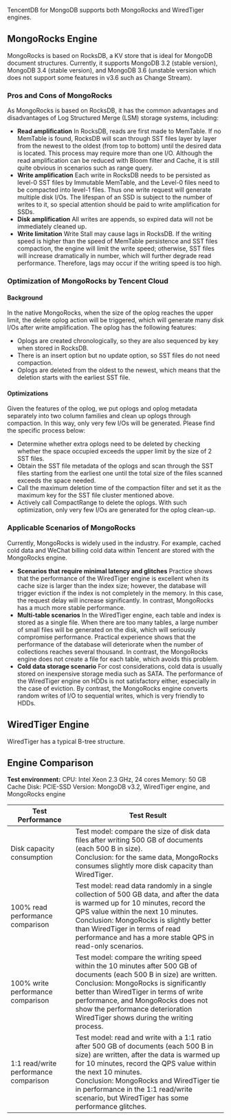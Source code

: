 TencentDB for MongoDB supports both MongoRocks and WiredTiger engines.

## MongoRocks Engine
MongoRocks is based on RocksDB, a KV store that is ideal for MongoDB document structures.
Currently, it supports MongoDB 3.2 (stable version), MongoDB 3.4 (stable version), and MongoDB 3.6 (unstable version which does not support some features in v3.6 such as Change Stream).

### Pros and Cons of MongoRocks
As MongoRocks is based on RocksDB, it has the common advantages and disadvantages of Log Structured Merge (LSM) storage systems, including:

- **Read amplification**
In RocksDB, reads are first made to MemTable. If no MemTable is found, RocksDB will scan through SST files layer by layer from the newest to the oldest (from top to bottom) until the desired data is located. This process may require more than one I/O. Although the read amplification can be reduced with Bloom filter and Cache, it is still quite obvious in scenarios such as range query.
- **Write amplification**
Each write in RocksDB needs to be persisted as level-0 SST files by Immutable MemTable, and the Level-0 files need to be compacted into level-1 files. Thus one write request will generate multiple disk I/Os. The lifespan of an SSD is subject to the number of writes to it, so special attention should be paid to write amplification for SSDs.
- **Disk amplification**
All writes are appends, so expired data will not be immediately cleaned up.
- **Write limitation**
Write Stall may cause lags in RocksDB. If the writing speed is higher than the speed of MemTable persistence and SST files compaction, the engine will limit the write speed; otherwise, SST files will increase dramatically in number, which will further degrade read performance. Therefore, lags may occur if the writing speed is too high.

### Optimization of MongoRocks by Tencent Cloud
#### Background
In the native MongoRocks, when the size of the oplog reaches the upper limit, the delete oplog action will be triggered, which will generate many disk I/Os after write amplification. The oplog has the following features:
- Oplogs are created chronologically, so they are also sequenced by key when stored in RocksDB.
- There is an insert option but no update option, so SST files do not need compaction.
- Oplogs are deleted from the oldest to the newest, which means that the deletion starts with the earliest SST file.

#### Optimizations
Given the features of the oplog, we put oplogs and oplog metadata separately into two column families and clean up oplogs through compaction. In this way, only very few I/Os will be generated. Please find the specific process below:
- Determine whether extra oplogs need to be deleted by checking whether the space occupied exceeds the upper limit by the size of 2 SST files.
- Obtain the SST file metadata of the oplogs and scan through the SST files starting from the earliest one until the total size of the files scanned exceeds the space needed.
- Call the maximum deletion time of the compaction filter and set it as the maximum key for the SST file cluster mentioned above.
- Actively call CompactRange to delete the oplogs. With such optimization, only very few I/Os are generated for the oplog clean-up.

### Applicable Scenarios of MongoRocks
Currently, MongoRocks is widely used in the industry. For example, cached cold data and WeChat billing cold data within Tencent are stored with the MongoRocks engine.
- **Scenarios that require minimal latency and glitches**
Practice shows that the performance of the WiredTiger engine is excellent when its cache size is larger than the index size; however, the database will trigger eviction if the index is not completely in the memory. In this case, the request delay will increase significantly. In contrast, MongoRocks has a much more stable performance.
- **Multi-table scenarios**
In the WiredTiger engine, each table and index is stored as a single file. When there are too many tables, a large number of small files will be generated on the disk, which will seriously compromise performance. Practical experience shows that the performance of the database will deteriorate when the number of collections reaches several thousand. In contrast, the MongoRocks engine does not create a file for each table, which avoids this problem.
- **Cold data storage scenario**
For cost considerations, cold data is usually stored on inexpensive storage media such as SATA. The performance of the WiredTiger engine on HDDs is not satisfactory either, especially in the case of eviction. By contrast, the MongoRocks engine converts random writes of I/O to sequential writes, which is very friendly to HDDs.

## WiredTiger Engine
WiredTiger has a typical B-tree structure.

## Engine Comparison
**Test environment:**
CPU: Intel Xeon 2.3 GHz, 24 cores
Memory: 50 GB Cache
Disk: PCIE-SSD
Version: MongoDB v3.2, WiredTiger engine, and MongoRocks engine

| Test Performance | Test Result | 
|---------|---------|
| Disk capacity consumption | Test model: compare the size of disk data files after writing 500 GB of documents (each 500 B in size). <br>Conclusion: for the same data, MongoRocks consumes slightly more disk capacity than WiredTiger. | 
| 100% read performance comparison | Test model: read data randomly in a single collection of 500 GB data, and after the data is warmed up for 10 minutes, record the QPS value within the next 10 minutes. <br>Conclusion: MongoRocks is slightly better than WiredTiger in terms of read performance and has a more stable QPS in read-only scenarios. | 
| 100% write performance comparison | Test model: compare the writing speed within the 10 minutes after 500 GB of documents (each 500 B in size) are written. <br>Conclusion: MongoRocks is significantly better than WiredTiger in terms of write performance, and MongoRocks does not show the performance deterioration WiredTiger shows during the writing process. | 
| 1:1 read/write performance comparison | Test model: read and write with a 1:1 ratio after 500 GB of documents (each 500 B in size) are written, after the data is warmed up for 10 minutes, record the QPS value within the next 10 minutes. <br>Conclusion: MongoRocks and WiredTiger tie in performance in the 1:1 read/write scenario, but WiredTiger has some performance glitches. | 


